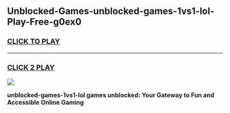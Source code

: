 
## Unblocked-Games-unblocked-games-1vs1-lol-Play-Free-g0ex0
<h3>
<a href="https://premium76.site?title=unblocked-games-1vs1-lol&ref=23A">CLICK TO PLAY</a></h3>
<hr>

<h3>
<a href="https://premium76.site?title=unblocked-games-1vs1-lol&ref=23A">CLICK 2 PLAY</a>
  
</h3>

<a href="https://premium76.site?title=unblocked-games-1vs1-lol&ref=23A"><img src="https://clearcache.store/games.png"></a>


**unblocked-games-1vs1-lol games unblocked: Your Gateway to Fun and Accessible Online Gaming**
